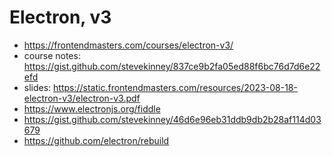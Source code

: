# Electron, v3

* <https://frontendmasters.com/courses/electron-v3/>
* course notes: <https://gist.github.com/stevekinney/837ce9b2fa05ed88f6bc76d7d6e22efd>
* slides: <https://static.frontendmasters.com/resources/2023-08-18-electron-v3/electron-v3.pdf>
* <https://www.electronjs.org/fiddle>
* <https://gist.github.com/stevekinney/46d6e96eb31ddb9db2b28af114d03679>
* <https://github.com/electron/rebuild>